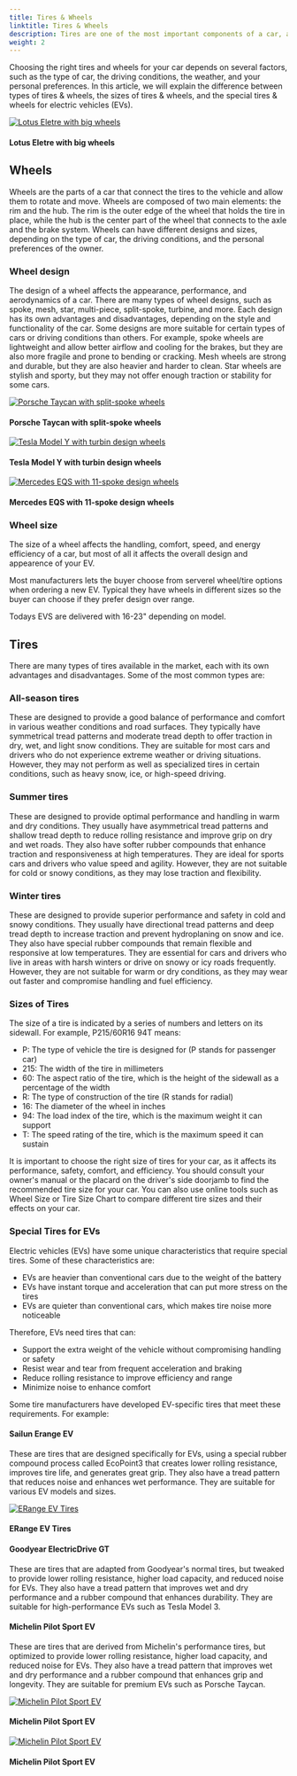 ```yaml
---
title: Tires & Wheels
linktitle: Tires & Wheels
description: Tires are one of the most important components of a car, as they affect its performance, safety, comfort, and efficiency. 
weight: 2
---
```

<!-- markdownlint-disable MD033 -->

Choosing the right tires and wheels for your car depends on several factors, such as the type of car, the driving conditions, the weather, and your personal preferences. In this article, we will explain the difference between types of tires & wheels, the sizes of tires & wheels, and the special tires & wheels for electric vehicles (EVs).

<figur>
    <a href="https://media.evkx.net/multimedia/models/lotus/eletre/eletre_s/exterior_2.jpg">
        <img src="https://media.evkx.net/multimedia/models/lotus/eletre/eletre_s/exterior_2_st.jpg" alt="Lotus Eletre with big wheels" title="Lotus Eletre with big wheels">
    </a>
    <figcaption><h4>Lotus Eletre with big wheels</h4></figcaption>
</figur>

## Wheels

Wheels are the parts of a car that connect the tires to the vehicle and allow them to rotate and move. Wheels are composed of two main elements: the rim and the hub. The rim is the outer edge of the wheel that holds the tire in place, while the hub is the center part of the wheel that connects to the axle and the brake system. Wheels can have different designs and sizes, depending on the type of car, the driving conditions, and the personal preferences of the owner.

### Wheel design

The design of a wheel affects the appearance, performance, and aerodynamics of a car. There are many types of wheel designs, such as spoke, mesh, star, multi-piece, split-spoke, turbine, and more. Each design has its own advantages and disadvantages, depending on the style and functionality of the car. Some designs are more suitable for certain types of cars or driving conditions than others. For example, spoke wheels are lightweight and allow better airflow and cooling for the brakes, but they are also more fragile and prone to bending or cracking. Mesh wheels are strong and durable, but they are also heavier and harder to clean. Star wheels are stylish and sporty, but they may not offer enough traction or stability for some cars.

<figur>
    <a href="https://media.evkx.net/multimedia/models/porsche/taycan/taycan_gts/main_1.jpg">
        <img src="https://media.evkx.net/multimedia/models/porsche/taycan/taycan_gts/main_1_st.jpg" alt="Porsche Taycan with split-spoke wheels" title="Porsche Taycan with split-spoke wheels">
    </a>
    <figcaption><h4>Porsche Taycan with split-spoke wheels</h4></figcaption>
</figur>

<figur>
    <a href="https://media.evkx.net/multimedia/models/tesla/model_y/model_y_long_range/exterior_4.jpg">
        <img src="https://media.evkx.net/multimedia/models/tesla/model_y/model_y_long_range/exterior_4_st.jpg" alt="Tesla Model Y with turbin design wheels" title="Tesla Model Y with turbin design wheels">
    </a>
    <figcaption><h4>Tesla Model Y with turbin design wheels</h4></figcaption>
</figur>

<figur>
    <a href="https://media.evkx.net/multimedia/models/mercedes/eqs/eqs_450plus/main_1.jpg">
        <img src="https://media.evkx.net/multimedia/models/mercedes/eqs/eqs_450plus/main_1_st.jpg" alt="Mercedes EQS with 11-spoke design wheels" title="Mercedes EQS with 11-spoke design wheels">
    </a>
    <figcaption><h4>Mercedes EQS with 11-spoke design wheels</h4></figcaption>
</figur>

### Wheel size

The size of a wheel affects the handling, comfort, speed, and energy efficiency of a car, but most of all it affects the overall design and appearence of your EV.

Most manufacturers lets the buyer choose from serverel wheel/tire options when ordering a new EV. Typical they have wheels in different sizes so the buyer can choose if they prefer design over range. 

Todays EVS are delivered with 16-23" depending on model. 

## Tires

There are many types of tires available in the market, each with its own advantages and disadvantages. Some of the most common types are:

### All-season tires

These are designed to provide a good balance of performance and comfort in various weather conditions and road surfaces. They typically have symmetrical tread patterns and moderate tread depth to offer traction in dry, wet, and light snow conditions. They are suitable for most cars and drivers who do not experience extreme weather or driving situations. However, they may not perform as well as specialized tires in certain conditions, such as heavy snow, ice, or high-speed driving.

### Summer tires

These are designed to provide optimal performance and handling in warm and dry conditions. They usually have asymmetrical tread patterns and shallow tread depth to reduce rolling resistance and improve grip on dry and wet roads. They also have softer rubber compounds that enhance traction and responsiveness at high temperatures. They are ideal for sports cars and drivers who value speed and agility. However, they are not suitable for cold or snowy conditions, as they may lose traction and flexibility.

### Winter tires

These are designed to provide superior performance and safety in cold and snowy conditions. They usually have directional tread patterns and deep tread depth to increase traction and prevent hydroplaning on snow and ice. They also have special rubber compounds that remain flexible and responsive at low temperatures. They are essential for cars and drivers who live in areas with harsh winters or drive on snowy or icy roads frequently. However, they are not suitable for warm or dry conditions, as they may wear out faster and compromise handling and fuel efficiency.

### Sizes of Tires

The size of a tire is indicated by a series of numbers and letters on its sidewall. For example, P215/60R16 94T means:

- P: The type of vehicle the tire is designed for (P stands for passenger car)
- 215: The width of the tire in millimeters
- 60: The aspect ratio of the tire, which is the height of the sidewall as a percentage of the width
- R: The type of construction of the tire (R stands for radial)
- 16: The diameter of the wheel in inches
- 94: The load index of the tire, which is the maximum weight it can support
- T: The speed rating of the tire, which is the maximum speed it can sustain

It is important to choose the right size of tires for your car, as it affects its performance, safety, comfort, and efficiency. You should consult your owner's manual or the placard on the driver's side doorjamb to find the recommended tire size for your car. You can also use online tools such as Wheel Size or Tire Size Chart to compare different tire sizes and their effects on your car.

### Special Tires for EVs

Electric vehicles (EVs) have some unique characteristics that require special tires. Some of these characteristics are:

- EVs are heavier than conventional cars due to the weight of the battery
- EVs have instant torque and acceleration that can put more stress on the tires
- EVs are quieter than conventional cars, which makes tire noise more noticeable

Therefore, EVs need tires that can:

- Support the extra weight of the vehicle without compromising handling or safety
- Resist wear and tear from frequent acceleration and braking
- Reduce rolling resistance to improve efficiency and range
- Minimize noise to enhance comfort

Some tire manufacturers have developed EV-specific tires that meet these requirements. For example:

#### Sailun Erange EV

These are tires that are designed specifically for EVs, using a special rubber compound process called EcoPoint3 that creates lower rolling resistance, improves tire life, and generates great grip. They also have a tread pattern that reduces noise and enhances wet performance. They are suitable for various EV models and sizes.

<figur>
    <a href="https://media.evkx.net/multimedia/technology/wheels/evrange_1.jpg">
    <img src="https://media.evkx.net/multimedia/technology/wheels/evrange_1_st.jpg" alt="ERange EV Tires" title="ERange EV Tires">
    </a>
    <figcaption><h4>ERange EV Tires</h4></figcaption>
</figur>

#### Goodyear ElectricDrive GT

These are tires that are adapted from Goodyear's normal tires, but tweaked to provide lower rolling resistance, higher load capacity, and reduced noise for EVs. They also have a tread pattern that improves wet and dry performance and a rubber compound that enhances durability. They are suitable for high-performance EVs such as Tesla Model 3.

#### Michelin Pilot Sport EV

These are tires that are derived from Michelin's performance tires, but optimized to provide lower rolling resistance, higher load capacity, and reduced noise for EVs. They also have a tread pattern that improves wet and dry performance and a rubber compound that enhances grip and longevity. They are suitable for premium EVs such as Porsche Taycan.

<figur>
    <a href="https://media.evkx.net/multimedia/technology/wheels/michelinpilotsportev_1.jpg">
    <img src="https://media.evkx.net/multimedia/technology/wheels/michelinpilotsportev_1_st.jpg" alt="Michelin Pilot Sport EV" title="Michelin Pilot Sport EV">
    </a>
    <figcaption><h4>Michelin Pilot Sport EV</h4></figcaption>
</figur>

<figur>
    <a href="https://media.evkx.net/multimedia/technology/wheels/michelinpilotsportev_2.jpg">
    <img src="https://media.evkx.net/multimedia/technology/wheels/michelinpilotsportev_2_st.jpg" alt="Michelin Pilot Sport EV" title="Michelin Pilot Sport EV">
    </a>
    <figcaption><h4>Michelin Pilot Sport EV</h4></figcaption>
</figur>